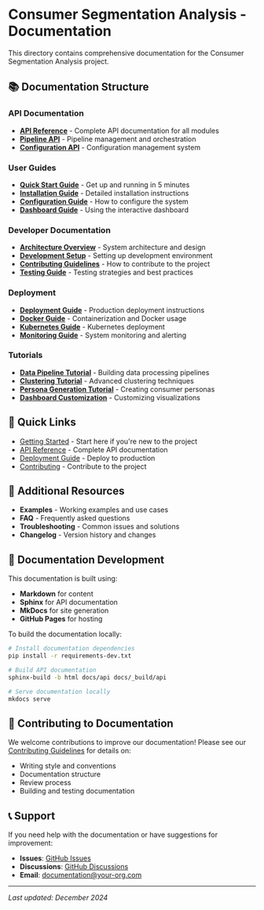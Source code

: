 # Consumer Segmentation Analysis - Documentation

This directory contains comprehensive documentation for the Consumer Segmentation Analysis project.

## 📚 Documentation Structure

### API Documentation
- **[API Reference](api/README.md)** - Complete API documentation for all modules
- **[Pipeline API](api/pipeline.md)** - Pipeline management and orchestration
- **[Configuration API](api/configuration.md)** - Configuration management system

### User Guides
- **[Quick Start Guide](guides/quickstart.md)** - Get up and running in 5 minutes
- **[Installation Guide](guides/installation.md)** - Detailed installation instructions
- **[Configuration Guide](guides/configuration.md)** - How to configure the system
- **[Dashboard Guide](guides/dashboard.md)** - Using the interactive dashboard

### Developer Documentation
- **[Architecture Overview](development/architecture.md)** - System architecture and design
- **[Development Setup](development/setup.md)** - Setting up development environment
- **[Contributing Guidelines](development/contributing.md)** - How to contribute to the project
- **[Testing Guide](development/testing.md)** - Testing strategies and best practices

### Deployment
- **[Deployment Guide](deployment/README.md)** - Production deployment instructions
- **[Docker Guide](deployment/docker.md)** - Containerization and Docker usage
- **[Kubernetes Guide](deployment/kubernetes.md)** - Kubernetes deployment
- **[Monitoring Guide](deployment/monitoring.md)** - System monitoring and alerting

### Tutorials
- **[Data Pipeline Tutorial](tutorials/pipeline.md)** - Building data processing pipelines
- **[Clustering Tutorial](tutorials/clustering.md)** - Advanced clustering techniques
- **[Persona Generation Tutorial](tutorials/personas.md)** - Creating consumer personas
- **[Dashboard Customization](tutorials/dashboard.md)** - Customizing visualizations

## 🚀 Quick Links

- [Getting Started](guides/quickstart.md) - Start here if you're new to the project
- [API Reference](api/README.md) - Complete API documentation
- [Deployment Guide](deployment/README.md) - Deploy to production
- [Contributing](development/contributing.md) - Contribute to the project

## 📖 Additional Resources

- **Examples** - Working examples and use cases
- **FAQ** - Frequently asked questions
- **Troubleshooting** - Common issues and solutions
- **Changelog** - Version history and changes

## 🔧 Documentation Development

This documentation is built using:
- **Markdown** for content
- **Sphinx** for API documentation
- **MkDocs** for site generation
- **GitHub Pages** for hosting

To build the documentation locally:

```bash
# Install documentation dependencies
pip install -r requirements-dev.txt

# Build API documentation
sphinx-build -b html docs/api docs/_build/api

# Serve documentation locally
mkdocs serve
```

## 📝 Contributing to Documentation

We welcome contributions to improve our documentation! Please see our [Contributing Guidelines](development/contributing.md) for details on:

- Writing style and conventions
- Documentation structure
- Review process
- Building and testing documentation

## 📞 Support

If you need help with the documentation or have suggestions for improvement:

- **Issues**: [GitHub Issues](https://github.com/your-org/consumer-segmentation/issues)
- **Discussions**: [GitHub Discussions](https://github.com/your-org/consumer-segmentation/discussions)
- **Email**: documentation@your-org.com

---

*Last updated: December 2024*